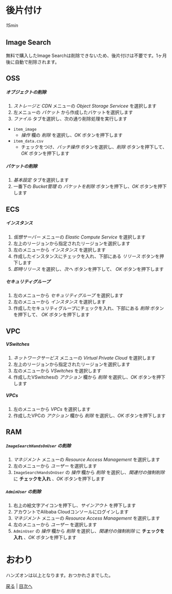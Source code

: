 # 後片付け
###### 15min

## Image Search
無料で購入したImage Searchは削除できないため、後片付けは不要です。1ヶ月後に自動で削除されます。

## OSS
##### オブジェクトの削除
1. *ストレージと CDN* メニューの *Object Storage Servicee* を選択します
1. 左メニューの *バケット* から作成したバケットを選択します
1. *ファイル* タブを選択し、次の通り削除処理を実行します
  * `item_image`
    * *操作* 欄の *削除* を選択し、*OK* ボタンを押下します
  * `item_data.csv`
    * チェックをつけ、*バッチ操作* ボタンを選択し、*削除* ボタンを押下して、*OK* ボタンを押下します

##### バケットの削除
1. *基本設定* タブを選択します
1. 一番下の *Bucket管理* の *バケットを削除* ボタンを押下し、*OK* ボタンを押下します

## ECS
##### インスタンス
1. *仮想サーバー* メニューの *Elastic Compute Service* を選択します
1. 左上のリージョンから指定されたリージョンを選択します
1. 左のメニューから *インスタンス* を選択します
1. 作成したインスタンスにチェックを入れ、下部にある *リリース* ボタンを押下します
1. *即時リリース* を選択し、*次へ* ボタンを押下して、 *OK* ボタンを押下します

##### セキュリティグループ
1. 左のメニューから *セキュリティグループ* を選択します
1. 左のメニューから *インスタンス* を選択します
1. 作成したセキュリティグループにチェックを入れ、下部にある *削除* ボタンを押下して、 *OK* ボタンを押下します

## VPC
##### VSwitches
1. *ネットワークサービス* メニューの *Virtual Private Cloud* を選択します
1. 左上のリージョンから指定されたリージョンを選択します
1. 左のメニューから *VSwitches* を選択します
1. 作成したVSwitchesの *アクション* 欄から *削除* を選択し、*OK* ボタンを押下します

##### VPCs
1. 左のメニューから *VPCs* を選択します
1. 作成したVPCの *アクション* 欄から *削除* を選択し、*OK* ボタンを押下します

## RAM
##### `ImageSearchHandsOnUser` の削除
1. *マネジメント* メニューの *Resource Access Management* を選択します
1. 左のメニューから *ユーザー* を選択します
1. `ImageSearchHandsOnUser` の *操作* 欄から *削除* を選択し、*関連付の強制削除* に **チェックを入れ** 、*OK* ボタンを押下します

##### `AdminUser` の削除
1. 右上の絵文字アイコンを押下し、*サインアウト* を押下します
1. アカウントでAlibaba Cloudコンソールにログインします
1. *マネジメント* メニューの *Resource Access Management* を選択します
1. 左のメニューから *ユーザー* を選択します
1. `AdminUser` の *操作* 欄から *削除* を選択し、*関連付の強制削除* に **チェックを入れ** 、*OK* ボタンを押下します

# おわり
ハンズオンは以上となります。おつかれさまでした。

[戻る](Step10.md) | [目次へ](README.md)
